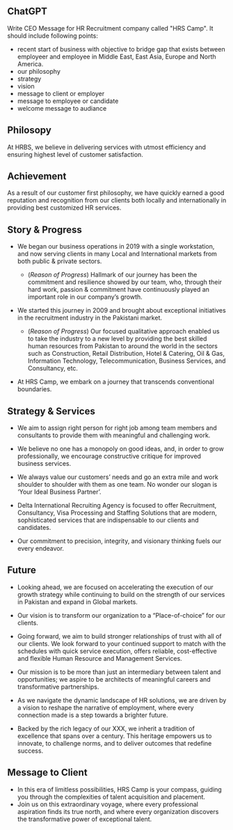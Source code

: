 ## ChatGPT

Write CEO Message for HR Recruitment company called "HRS Camp". It should include following points:
- recent start of business with objective to bridge gap that exists between employeer and employee in Middle East, East Asia, Europe and North America.
- our philosophy
- strategy 
- vision
- message to client or employer
- message to employee or candidate
- welcome message to audiance

## Philosopy 

At HRBS, we believe in delivering services with utmost efficiency and ensuring highest level of customer satisfaction. 

## Achievement

As a result of our customer first philosophy, we have quickly earned a good reputation and recognition from our clients both locally and internationally in providing best customized HR services.

## Story & Progress

- We began our business operations in 2019 with a single workstation, and now serving clients in many Local and International markets from both public & private sectors. 
  - (*Reason of Progress*) Hallmark of our journey has been the commitment and resilience showed by our team, who, through their hard work, passion & commitment have continuously played an important role in our company’s growth.

- We started this journey in 2009 and brought about exceptional initiatives in the recruitment industry in the Pakistani market.
  - (*Reason of Progress*) Our focused qualitative approach enabled us to take the industry to a new level by providing the best skilled human resources from Pakistan to around the world in the sectors such as Construction, Retail Distribution, Hotel & Catering, Oil & Gas, Information Technology, Telecommunication, Business Services, and Consultancy, etc.

- At HRS Camp, we embark on a journey that transcends conventional boundaries. 


## Strategy & Services

- We aim to assign right person for right job among team members and consultants to provide them with meaningful and challenging work. 
- We believe no one has a monopoly on good ideas, and, in order to grow professionally, we encourage constructive critique for improved business services.
- We always value our customers’ needs and go an extra mile and work shoulder to shoulder with them as one team. No wonder our slogan is ‘Your Ideal Business Partner’.

- Delta International Recruiting Agency is focused to offer Recruitment, Consultancy, Visa Processing and Staffing Solutions that are modern, sophisticated services that are indispensable to our clients and candidates.

- Our commitment to precision, integrity, and visionary thinking fuels our every endeavor. 
 
## Future 

- Looking ahead, we are focused on accelerating the execution of our growth strategy while continuing to build on the strength of our services in Pakistan and expand in Global markets. 
- Our vision is to transform our organization to a “Place-of-choice” for our clients. 

- Going forward, we aim to build stronger relationships of trust with all of our clients. We look forward to your continued support to match with the schedules with quick service execution, offers reliable, cost-effective and flexible Human Resource and Management Services.

- Our mission is to be more than just an intermediary between talent and opportunities; we aspire to be architects of meaningful careers and transformative partnerships.
- As we navigate the dynamic landscape of HR solutions, we are driven by a vision to reshape the narrative of employment, where every connection made is a step towards a brighter future. 

- Backed by the rich legacy of our XXX, we inherit a tradition of excellence that spans over a century. This heritage empowers us to innovate, to challenge norms, and to deliver outcomes that redefine success.

## Message to Client

- In this era of limitless possibilities, HRS Camp is your compass, guiding you through the complexities of talent acquisition and placement.
- Join us on this extraordinary voyage, where every professional aspiration finds its true north, and where every organization discovers the transformative power of exceptional talent.